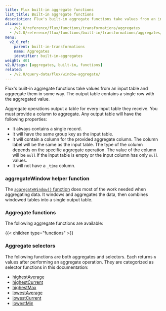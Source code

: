 ```yaml
---
title: Flux built-in aggregate functions
list_title: Built-in aggregate functions
description: Flux's built-in aggregate functions take values from an input table and aggregate them in some way.
aliases:
  - /v2.0/reference/flux/functions/transformations/aggregates
  - /v2.0/reference/flux/functions/built-in/transformations/aggregates/
menu:
  v2_0_ref:
    parent: built-in-transformations
    name: Aggregates
    identifier: built-in-aggregates
weight: 401
v2.0/tags: [aggregates, built-in, functions]
related:
  - /v2.0/query-data/flux/window-aggregate/
---
```


Flux's built-in aggregate functions take values from an input table and aggregate them in some way.
The output table contains a single row with the aggregated value.

Aggregate operations output a table for every input table they receive.
You must provide a column to aggregate.
Any output table will have the following properties:

- It always contains a single record.
- It will have the same group key as the input table.
- It will contain a column for the provided aggregate column.
  The column label will be the same as the input table.
  The type of the column depends on the specific aggregate operation.
  The value of the column will be `null` if the input table is empty or the input column has only `null` values.
- It will not have a `_time` column.

### aggregateWindow helper function
The [`aggregateWindow()` function](/v2.0/reference/flux/stdlib/built-in/transformations/aggregates/aggregatewindow)
does most of the work needed when aggregating data.
It windows and aggregates the data, then combines windowed tables into a single output table.

### Aggregate functions
The following aggregate functions are available:

{{< children type="functions" >}}

### Aggregate selectors
The following functions are both aggregates and selectors.
Each returns `n` values after performing an aggregate operation.
They are categorized as selector functions in this documentation:

- [highestAverage](/v2.0/reference/flux/stdlib/built-in/transformations/selectors/highestaverage)
- [highestCurrent](/v2.0/reference/flux/stdlib/built-in/transformations/selectors/highestcurrent)
- [highestMax](/v2.0/reference/flux/stdlib/built-in/transformations/selectors/highestmax)
- [lowestAverage](/v2.0/reference/flux/stdlib/built-in/transformations/selectors/lowestaverage)
- [lowestCurrent](/v2.0/reference/flux/stdlib/built-in/transformations/selectors/lowestcurrent)
- [lowestMin](/v2.0/reference/flux/stdlib/built-in/transformations/selectors/lowestmin)
